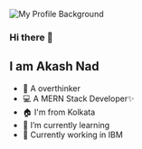 ![My Profile Background](https://i.imgur.com/w7eq0Ux.png)
### Hi there 👋
## I am Akash Nad
- 🤔 A overthinker
- 💻 A MERN Stack Developer✨
- 🏠 I'm from Kolkata
- 🌱 I’m currently learning
- 🔭 Currently working in IBM

<!--
**iamAkashNad/iamAkashNad** is a ✨ _special_ ✨ repository because its `README.md` (this file) appears on your GitHub profile.

Here are some ideas to get you started:

- 🔭 I’m currently working on ...
- 👯 I’m looking to collaborate on ...
- 🤔 I’m looking for help with ...
- 💬 Ask me about ...
- 📫 How to reach me: ...
- 😄 Pronouns: ...
- ⚡ Fun fact: ...
-->
